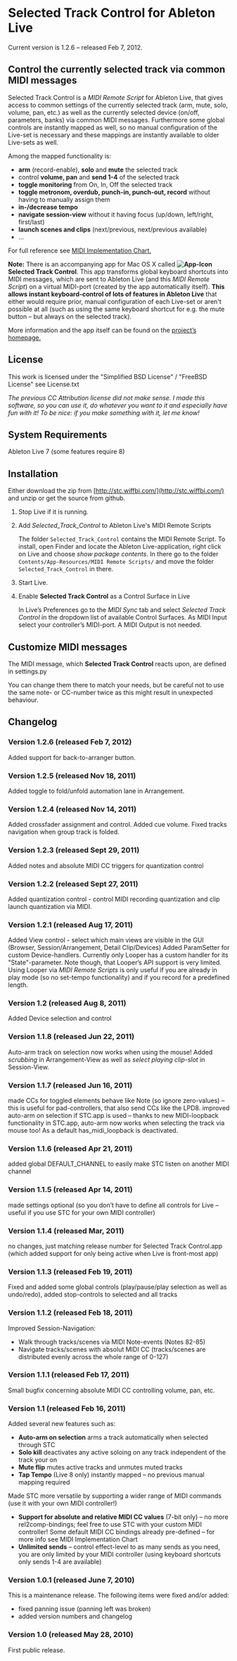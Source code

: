 Selected Track Control for Ableton Live
=======================================

Current version is 1.2.6 – released Feb 7, 2012.


Control the currently selected track via common MIDI messages
-------------------------------------------------------------

Selected Track Control is a *MIDI Remote Script* for Ableton Live, that gives access to common settings of the currently selected track (arm, mute, solo, volume, pan, etc.) as well as the currently selected device (on/off, parameters, banks) via common MIDI messages. Furthermore some global controls are instantly mapped as well, so no manual configuration of the Live-set is necessary and these mappings are instantly available to older Live-sets as well.

Among the mapped functionality is:

*	**arm** (record-enable), **solo** and **mute** the selected track
*	control **volume, pan** and **send 1-4** of the selected track
*	**toggle monitoring** from On, In, Off the selected track
*	**toggle metronom, overdub, punch-in, punch-out, record** without having to manually assign them
*	**in-/decrease tempo**
*	**navigate session-view** without it having focus (up/down, left/right, first/last)
*	**launch scenes and clips** (next/previous, next/previous available)
*	…

For full reference see [MIDI Implementation Chart.](http://stc.wiffbi.com/midi-implementation-chart.html)


**Note:** There is an accompanying app for Mac OS X called **![App-Icon](http://stc.wiffbi.com/img/icon-16.png) Selected Track Control**. This app transforms global keyboard shortcuts into MIDI messages, which are sent to Ableton Live (and this *MIDI Remote Script*) on a virtual MIDI-port (created by the app automatically itself). **This allows instant keyboard-control of lots of features in Ableton Live** that either would require prior, manual configuration of each Live-set or aren't possible at all (such as using the same keyboard shortcut for e.g. the mute button – but always on the selected track).

More information and the app itself can be found on the [project’s homepage.](http://stc.wiffbi.com/)



License
-------------------
This work is licensed under the "Simplified BSD License" / "FreeBSD License"
see License.txt

*The previous CC Attribution license did not make sense. I made this software, so you can use it, do whatever you want to it and especially have fun with it! To be nice: if you make something with it, let me know!*



System Requirements
-------------------
Ableton Live 7 (some features require 8)




Installation
------------

Either download the zip from [http://stc.wiffbi.com/](http://stc.wiffbi.com/) and unzip or get the source from github.

1.	Stop Live if it is running.
2.	Add *Selected_Track_Control* to Ableton Live's MIDI Remote Scripts

	The folder `Selected_Track_Control` contains the MIDI Remote Script. To install, open Finder and locate the Ableton Live-application, right click on Live and choose *show package contents*. In there go to the folder `Contents/App-Resources/MIDI Remote Scripts/` and move the folder `Selected_Track_Control` in there.

3.	Start Live.
4.	Enable **Selected Track Control** as a Control Surface in Live

	In Live’s Preferences go to the *MIDI Sync* tab and select *Selected Track Control* in the dropdown list of available Control Surfaces. As MIDI Input select your controller’s MIDI-port. A MIDI Output is not needed.
	






Customize MIDI messages
-----------------------

The MIDI message, which **Selected Track Control** reacts upon, are defined in settings.py

You can change them there to match your needs, but be careful not to use the same note- or CC-number twice as this might result in unexpected behaviour.








Changelog
---------

### Version 1.2.6 (released Feb 7, 2012) ###

Added support for back-to-arranger button.


### Version 1.2.5 (released Nov 18, 2011) ###

Added toggle to fold/unfold automation lane in Arrangement.


### Version 1.2.4 (released Nov 14, 2011) ###

Added crossfader assignment and control. Added cue volume.
Fixed tracks navigation when group track is folded.


### Version 1.2.3 (released Sept 29, 2011) ###

Added notes and absolute MIDI CC triggers for quantization control


### Version 1.2.2 (released Sept 27, 2011) ###

Added quantization control - control MIDI recording quantization and clip launch quantization via MIDI.


### Version 1.2.1 (released Aug 17, 2011) ###

Added View control - select which main views are visible in the GUI (Browser, Session/Arrangement, Detail Clip/Devices)
Added ParamSetter for custom Device-handlers. Currently only Looper has a custom handler for its "State"-parameter. Note though, that Looper’s API support is very limited. Using Looper via _MIDI Remote Scripts_ is only useful if you are already in play mode (so no set-tempo functionality) and if you record for a predefined length.


### Version 1.2 (released Aug 8, 2011) ###

Added Device selection and control


### Version 1.1.8 (released Jun 22, 2011)

Auto-arm track on selection now works when using the mouse! 
Added _scrubbing_ in Arrangement-View as well as _select playing clip-slot_ in Session-View.


### Version 1.1.7 (released Jun 16, 2011)

made CCs for toggled elements behave like Note (so ignore zero-values) – this is useful for pad-controllers, that also send CCs like the LPD8.
improved auto-arm on selection if STC.app is used – thanks to new MIDI-loopback functionality in STC.app, auto-arm now works when selecting the track via mouse too! As a default has\_midi\_loopback is deactivated.


### Version 1.1.6 (released Apr 21, 2011)

added global DEFAULT_CHANNEL to easily make STC listen on another MIDI channel


### Version 1.1.5 (released Apr 14, 2011)

made settings optional (so you don’t have to define all controls for Live – useful if you use STC for your own MIDI controller)


### Version 1.1.4 (released Mar, 2011)

no changes, just matching release number for Selected Track Control.app (which added support for only being active when Live is front-most app)


### Version 1.1.3 (released Feb 19, 2011)

Fixed and added some global controls (play/pause/play selection as well as undo/redo), added stop-controls to selected and all tracks


### Version 1.1.2 (released Feb 18, 2011)

Improved Session-Navigation:

*	Walk through tracks/scenes via MIDI Note-events (Notes 82-85)
*	Navigate tracks/scenes with absolut MIDI CC (tracks/scenes are distributed evenly across the whole range of 0-127)


### Version 1.1.1 (released Feb 17, 2011)

Small bugfix concerning absolute MIDI CC controlling volume, pan, etc.


### Version 1.1 (released Feb 16, 2011)

Added several new features such as:

*	**Auto-arm on selection** arms a track automatically when selected through STC
*	**Solo kill** deactivates any active soloing on any track independent of the track your on
*	**Mute flip** mutes active tracks and unmutes muted tracks
*	**Tap Tempo** (Live 8 only) instantly mapped – no previous manual mapping required

Made STC more versatile by supporting a wider range of MIDI commands (use it with your own MIDI controller!)

*	**Support for absolute and relative MIDI CC values** (7-bit only) – no more rel2comp-bindings; feel free to use STC with your custom MIDI controller! Some default MIDI CC bindings already pre-defined – for more info see MIDI Implementation Chart
*	**Unlimited sends** – control effect-level to as many sends as you need, you are only limited by your MIDI controller (using keyboard shortcuts only sends 1-4 are available)


### Version 1.0.1 (released June 7, 2010)

This is a maintenance release. The following items were fixed and/or added:

*	fixed panning issue (panning left was broken)
*	added version numbers and changelog


### Version 1.0 (released May 28, 2010)

First public release.